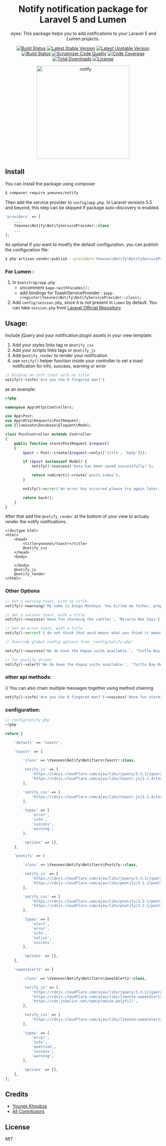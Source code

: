<h1 align="center">Notify notification package for Laravel 5 and Lumen</h1>

<p align="center">:eyes: This package helps you to add notifications to your Laravel 5 and Lumen projects.</p>

<p align="center">
    <a href="https://travis-ci.org/yoeunes/notify"><img src="https://travis-ci.org/yoeunes/notify.svg?branch=master" alt="Build Status"></a>
    <a href="https://packagist.org/packages/yoeunes/notify"><img src="https://poser.pugx.org/yoeunes/notify/v/stable" alt="Latest Stable Version"></a>
    <a href="https://packagist.org/packages/yoeunes/notify"><img src="https://poser.pugx.org/yoeunes/notify/v/unstable" alt="Latest Unstable Version"></a>
    <a href="https://scrutinizer-ci.com/g/yoeunes/notify/build-status/master"><img src="https://scrutinizer-ci.com/g/yoeunes/notify/badges/build.png?b=master" alt="Build Status"></a>
    <a href="https://scrutinizer-ci.com/g/yoeunes/notify/?branch=master"><img src="https://scrutinizer-ci.com/g/yoeunes/notify/badges/quality-score.png?b=master" alt="Scrutinizer Code Quality"></a>
    <a href="https://scrutinizer-ci.com/g/yoeunes/notify/?branch=master"><img src="https://scrutinizer-ci.com/g/yoeunes/notify/badges/coverage.png?b=master" alt="Code Coverage"></a>
    <a href="https://packagist.org/packages/yoeunes/notify"><img src="https://poser.pugx.org/yoeunes/notify/downloads" alt="Total Downloads"></a>
    <a href="https://packagist.org/packages/yoeunes/notify"><img src="https://poser.pugx.org/yoeunes/notify/license" alt="License"></a>
</p>

<p align="center"><img width="300" alt="notify" src="https://user-images.githubusercontent.com/10859693/39634578-1a9f121a-4fb3-11e8-8863-d64fad42901b.png"></p>

## Install

You can install the package using composer

```sh
$ composer require yoeunes/notify
```

Then add the service provider to `config/app.php`. In Laravel versions 5.5 and beyond, this step can be skipped if package auto-discovery is enabled.

```php
'providers' => [
    ...
    Yoeunes\Notify\NotifyServiceProvider::class
    ...
];
```

As optional if you want to modify the default configuration, you can publish the configuration file:
 
```sh
$ php artisan vendor:publish --provider='Yoeunes\Notify\NotifyServiceProvider' --tag="config"
```

### For Lumen :

1. In `bootstrap/app.php` 
    * uncomment `$app->withFacades();`
    * add bindings for ToastrServiceProvider : `$app->register(Yoeunes\Notify\NotifyServiceProvider::class);` 
2. Add `config/session.php`, since it is not present in `Lumen` by default. You can take `session.php` from [Laravel Official Repository](https://github.com/laravel/laravel/blob/master/config/session.php)

## Usage:

Include jQuery and your notification plugin assets in your view template: 

1. Add your styles links tag or `@notify_css`
2. Add your scripts links tags or `@notify_js`
3. Add `@notify_render` to render your notification
4. use `notify()` helper function inside your controller to set a toast notification for info, success, warning or error
```php
// Display an info toast with no title
notify()->info('Are you the 6 fingered man?')
```

as an example:
```php
<?php

namespace App\Http\Controllers;

use App\Post;
use App\Http\Requests\PostRequest;
use Illuminate\Database\Eloquent\Model;

class PostController extends Controller
{
    public function store(PostRequest $request)
    {
        $post = Post::create($request->only(['title', 'body']));

        if ($post instanceof Model) {
            notify()->success('Data has been saved successfully!');

            return redirect()->route('posts.index');
        }

        notify()->error('An error has occurred please try again later.');

        return back();
    }
}
```

After that add the `@notify_render` at the bottom of your view to actualy render the notify notifications.

```blade
<!doctype html>
<html>
    <head>
        <title>yoeunes/toastr</title>
        @notify_css
    </head>
    <body>
        
    </body>
    @notify_js
    @notify_render
</html>
```
### Other Options

```php
// Set a warning toast, with no title
notify()->warning('My name is Inigo Montoya. You killed my father, prepare to die!')

// Set a success toast, with a title
notify()->success('Have fun storming the castle!', 'Miracle Max Says')

// Set an error toast, with a title
notify()->error('I do not think that word means what you think it means.', 'Inconceivable!')

// Override global config options from 'config/notify.php'

notify()->success('We do have the Kapua suite available.', 'Turtle Bay Resort', ['timeOut' => 5000])

// for pnotify driver
notify()->alert('We do have the Kapua suite available.', 'Turtle Bay Resort', ['timeOut' => 5000])
```

### other api methods:
// You can also chain multiple messages together using method chaining
```php
notify()->info('Are you the 6 fingered man?')->success('Have fun storming the castle!')->warning('doritos');
```

### configuration:
```php
// config/notify.php
<?php

return [

    'default' => 'toastr',

    'toastr' => [

        'class' => \Yoeunes\Notify\Notifiers\Toastr::class,

        'notify_js' => [
            'https://cdnjs.cloudflare.com/ajax/libs/jquery/3.3.1/jquery.min.js',
            'https://cdnjs.cloudflare.com/ajax/libs/toastr.js/2.1.4/toastr.min.js',
        ],

        'notify_css' => [
            'https://cdnjs.cloudflare.com/ajax/libs/toastr.js/2.1.4/toastr.min.css',
        ],

        'types' => [
            'error',
            'info',
            'success',
            'warning',
        ],

        'options' => [],
    ],

    'pnotify' => [

        'class' => \Yoeunes\Notify\Notifiers\Pnotify::class,

        'notify_js' => [
            'https://cdnjs.cloudflare.com/ajax/libs/jquery/3.3.1/jquery.min.js',
            'https://cdnjs.cloudflare.com/ajax/libs/pnotify/3.2.1/pnotify.js',
        ],

        'notify_css' => [
            'https://cdnjs.cloudflare.com/ajax/libs/pnotify/3.2.1/pnotify.css',
            'https://cdnjs.cloudflare.com/ajax/libs/pnotify/3.2.1/pnotify.brighttheme.css',
        ],

        'types' => [
            'alert',
            'error',
            'info',
            'notice',
            'success',
        ],

        'options' => [],
    ],

    'sweetalert2' => [

        'class' => \Yoeunes\Notify\Notifiers\SweetAlert2::class,

        'notify_js' => [
            'https://cdnjs.cloudflare.com/ajax/libs/jquery/3.3.1/jquery.min.js',
            'https://cdnjs.cloudflare.com/ajax/libs/limonte-sweetalert2/7.28.1/sweetalert2.min.js',
            'https://cdn.jsdelivr.net/npm/promise-polyfill',
        ],

        'notify_css' => [
            'https://cdnjs.cloudflare.com/ajax/libs/limonte-sweetalert2/7.28.1/sweetalert2.min.css',
        ],

        'types' => [
            'error',
            'info',
            'question',
            'success',
            'warning',
        ],

        'options' => [],
    ],
];
```

## Credits

- [Younes Khoubza](https://github.com/yoeunes)
- [All Contributors](../../contributors)

## License

MIT
